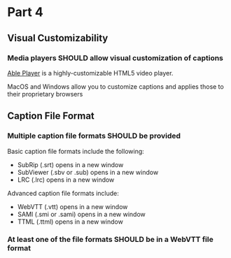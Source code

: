 # Part 4

## Visual Customizability

### Media players SHOULD allow visual customization of captions

[Able Player](https://ableplayer.github.io/ableplayer/) is a highly-customizable HTML5 video player.

 MacOS and Windows allow you to customize captions and applies those to their proprietary browsers
 
## Caption File Format

### Multiple caption file formats SHOULD be provided

Basic caption file formats include the following:

- SubRip (.srt) opens in a new window
- SubViewer (.sbv or .sub) opens in a new window
- LRC (.lrc) opens in a new window

Advanced caption file formats include:

- WebVTT (.vtt) opens in a new window
- SAMI (.smi or .sami) opens in a new window
- TTML (.ttml) opens in a new window

### At least one of the file formats SHOULD be in a WebVTT file format